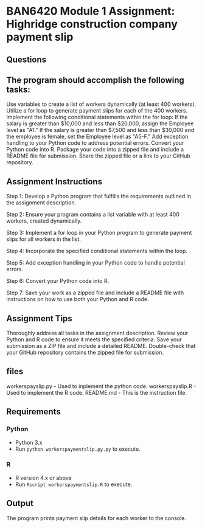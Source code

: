 
# BAN6420 Module 1 Assignment: Highridge construction company payment slip

## Questions

## The program should accomplish the following tasks:

Use variables to create a list of workers dynamically (at least 400 workers).
Utilize a for loop to generate payment slips for each of the 400 workers.
Implement the following conditional statements within the for loop:
If the salary is greater than $10,000 and less than $20,000, assign the Employee level as "A1."
If the salary is greater than $7,500 and less than $30,000 and the employee is female, set the Employee level as "A5-F."
Add exception handling to your Python code to address potential errors.
Convert your Python code into R.
Package your code into a zipped file and include a README file for submission. Share the zipped file or a link to your GitHub repository.

## Assignment Instructions
Step 1: Develop a Python program that fulfills the requirements outlined in the assignment description.

Step 2: Ensure your program contains a list variable with at least 400 workers, created dynamically.

Step 3: Implement a for loop in your Python program to generate payment slips for all workers in the list.

Step 4: Incorporate the specified conditional statements within the loop.

Step 5: Add exception handling in your Python code to handle potential errors.

Step 6: Convert your Python code into R.

Step 7: Save your work as a zipped file and include a README file with instructions on how to use both your Python and R code.

## Assignment Tips
Thoroughly address all tasks in the assignment description.
Review your Python and R code to ensure it meets the specified criteria. 
Save your submission as a ZIP file and include a detailed README.
Double-check that your GitHub repository contains the zipped file for submission.

## files
workerspayslip.py - Used to inplement the python code.
workerspayslip.R - Used to implement the R code.
README.md - This is the instruction file.

## Requirements
### Python
- Python 3.x
- Run `python workerspaymentslip.py.py` to execute.

### R
- R version 4.x or above
- Run `Rscript workerspaymentslip.R` to execute.

## Output
The program prints payment slip details for each worker to the console.

